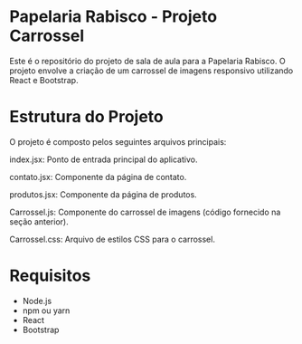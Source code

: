 # Papelaria Rabisco - Projeto Carrossel
Este é o repositório do projeto de sala de aula para a Papelaria Rabisco. O projeto envolve a criação de um carrossel de imagens responsivo utilizando React e Bootstrap.

# Estrutura do Projeto
O projeto é composto pelos seguintes arquivos principais:

index.jsx: Ponto de entrada principal do aplicativo.

contato.jsx: Componente da página de contato.

produtos.jsx: Componente da página de produtos.

Carrossel.js: Componente do carrossel de imagens (código fornecido na seção anterior).

Carrossel.css: Arquivo de estilos CSS para o carrossel.
# Requisitos
- Node.js
- npm ou yarn
- React
- Bootstrap
